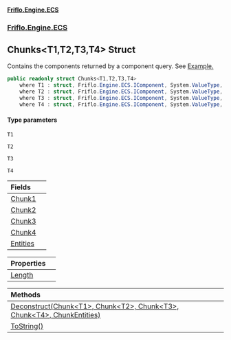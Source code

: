 #### [Friflo.Engine.ECS](index.md 'index')
### [Friflo.Engine.ECS](Friflo.Engine.ECS.md 'Friflo.Engine.ECS')

## Chunks<T1,T2,T3,T4> Struct

Contains the components returned by a component query.
See <a href="https://github.com/friflo/Friflo.Json.Fliox/blob/main/Engine/README.md#enumerate-query-chunks">Example.</a>

```csharp
public readonly struct Chunks<T1,T2,T3,T4>
    where T1 : struct, Friflo.Engine.ECS.IComponent, System.ValueType, System.ValueType
    where T2 : struct, Friflo.Engine.ECS.IComponent, System.ValueType, System.ValueType
    where T3 : struct, Friflo.Engine.ECS.IComponent, System.ValueType, System.ValueType
    where T4 : struct, Friflo.Engine.ECS.IComponent, System.ValueType, System.ValueType
```
#### Type parameters

<a name='Friflo.Engine.ECS.Chunks_T1,T2,T3,T4_.T1'></a>

`T1`

<a name='Friflo.Engine.ECS.Chunks_T1,T2,T3,T4_.T2'></a>

`T2`

<a name='Friflo.Engine.ECS.Chunks_T1,T2,T3,T4_.T3'></a>

`T3`

<a name='Friflo.Engine.ECS.Chunks_T1,T2,T3,T4_.T4'></a>

`T4`

| Fields | |
| :--- | :--- |
| [Chunk1](Chunks_T1,T2,T3,T4_.Chunk1.md 'Friflo.Engine.ECS.Chunks<T1,T2,T3,T4>.Chunk1') | |
| [Chunk2](Chunks_T1,T2,T3,T4_.Chunk2.md 'Friflo.Engine.ECS.Chunks<T1,T2,T3,T4>.Chunk2') | |
| [Chunk3](Chunks_T1,T2,T3,T4_.Chunk3.md 'Friflo.Engine.ECS.Chunks<T1,T2,T3,T4>.Chunk3') | |
| [Chunk4](Chunks_T1,T2,T3,T4_.Chunk4.md 'Friflo.Engine.ECS.Chunks<T1,T2,T3,T4>.Chunk4') | |
| [Entities](Chunks_T1,T2,T3,T4_.Entities.md 'Friflo.Engine.ECS.Chunks<T1,T2,T3,T4>.Entities') | |

| Properties | |
| :--- | :--- |
| [Length](Chunks_T1,T2,T3,T4_.Length.md 'Friflo.Engine.ECS.Chunks<T1,T2,T3,T4>.Length') | |

| Methods | |
| :--- | :--- |
| [Deconstruct(Chunk&lt;T1&gt;, Chunk&lt;T2&gt;, Chunk&lt;T3&gt;, Chunk&lt;T4&gt;, ChunkEntities)](Chunks_T1,T2,T3,T4_.Deconstruct(Chunk_T1_,Chunk_T2_,Chunk_T3_,Chunk_T4_,ChunkEntities).md 'Friflo.Engine.ECS.Chunks<T1,T2,T3,T4>.Deconstruct(Friflo.Engine.ECS.Chunk<T1>, Friflo.Engine.ECS.Chunk<T2>, Friflo.Engine.ECS.Chunk<T3>, Friflo.Engine.ECS.Chunk<T4>, Friflo.Engine.ECS.ChunkEntities)') | |
| [ToString()](Chunks_T1,T2,T3,T4_.ToString().md 'Friflo.Engine.ECS.Chunks<T1,T2,T3,T4>.ToString()') | |

